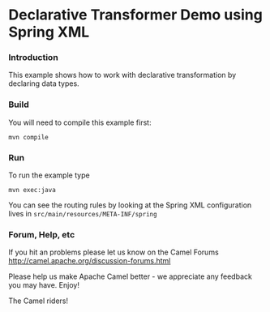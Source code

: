 # Declarative Transformer Demo using Spring XML


### Introduction

This example shows how to work with declarative transformation by declaring data types.

### Build

You will need to compile this example first:

	mvn compile

### Run

To run the example type

	mvn exec:java

You can see the routing rules by looking at the Spring XML configuration lives in
`src/main/resources/META-INF/spring`


### Forum, Help, etc

If you hit an problems please let us know on the Camel Forums
	<http://camel.apache.org/discussion-forums.html>

Please help us make Apache Camel better - we appreciate any feedback you may
have.  Enjoy!


The Camel riders!
